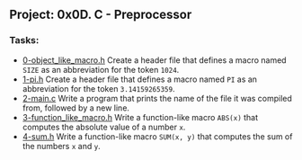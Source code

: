 ## Project: 0x0D. C - Preprocessor
### Tasks:
- [0-object_like_macro.h](https://github.com/miguelandy875/alx-low_level_programming/blob/master/0x0D-preprocessor/0-object_like_macro.h) Create a header file that defines a macro named `SIZE` as an abbreviation for the token `1024`.
- [1-pi.h](https://github.com/miguelandy875/alx-low_level_programming/blob/master/0x0D-preprocessor/1-pi.h) Create a header file that defines a macro named `PI` as an abbreviation for the token `3.14159265359`.
- [2-main.c](https://github.com/miguelandy875/alx-low_level_programming/blob/master/0x0D-preprocessor/2-main.c) Write a program that prints the name of the file it was compiled from, followed by a new line.
- [3-function_like_macro.h](https://github.com/miguelandy875/alx-low_level_programming/blob/master/0x0D-preprocessor/3-function_like_macro.h) Write a function-like macro `ABS(x)` that computes the absolute value of a number `x`.
- [4-sum.h](https://github.com/miguelandy875/alx-low_level_programming/blob/master/0x0D-preprocessor/4-sum.h) Write a function-like macro `SUM(x, y)` that computes the sum of the numbers `x` and `y`.
